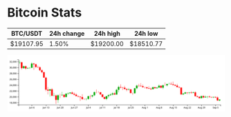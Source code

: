 # Bitcoin Stats

BTC/USDT|24h change|24h high|24h low|
|---|---|---|---|
|$19107.95|1.50%|$19200.00|$18510.77|

<img src="./chart.svg">
